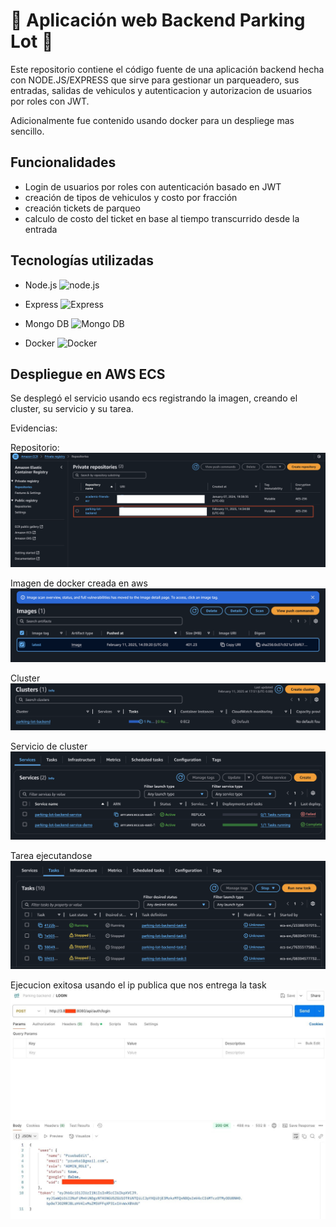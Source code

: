 # 🚗 Aplicación web Backend Parking Lot 🚗

Este repositorio contiene el código fuente de una aplicación backend hecha con NODE.JS/EXPRESS que sirve para gestionar un parqueadero, sus entradas, salidas de vehiculos y autenticacion y autorizacion de usuarios por roles con JWT.

Adicionalmente fue contenido usando docker para un despliege mas sencillo.

## Funcionalidades
- Login de usuarios por roles con autenticación basado en JWT
- creación de tipos de vehiculos y costo por fracción
- creación tickets de parqueo
- calculo de costo del ticket en base al tiempo transcurrido desde la entrada

## Tecnologías utilizadas
<ul>
    <li>
        <p>
            Node.js
            <img src="https://www.svgrepo.com/show/303360/nodejs-logo.svg" alt="node.js" width="25" height="25" />
        </p>
    </li>
    <li>
        <p>
            Express
            <img src="https://static.cdnlogo.com/logos/e/23/express.svg" alt="Express" width="25" height="25" />        
        </p>
    </li>
    <li>
        <p>
            Mongo DB
            <img src="https://www.svgrepo.com/show/373845/mongo.svg" alt="Mongo DB" width="25" height="25" />       
        </p>
    </li>
    <li>
        <p>
            Docker
            <img src="https://www.svgrepo.com/show/452192/docker.svg" alt="Docker" width="25" height="25" />
        </p>
    </li>
</ul>

## Despliegue en AWS ECS

Se desplegó el servicio usando ecs registrando la imagen, creando el cluster, su servicio y su tarea.

Evidencias:

Repositorio:
![Repositorio](public/deploy/1-repositorio-creado.png)

Imagen de docker creada en aws
![Imagen de docker creada en aws](public/deploy/2-imagen-creada.png)

Cluster
![Cluster](public/deploy/3-cluster.png)

Servicio de cluster
![Servicio de cluster](public/deploy/4-servicio.png)

Tarea ejecutandose
![Tarea ejecutandose](public/deploy/5-task.png)

Ejecucion exitosa usando el ip publica que nos entrega la task
![Ejecucion exitosa usando el ip publica que nos entrega la task](public/deploy/6-prueba.jpeg)
